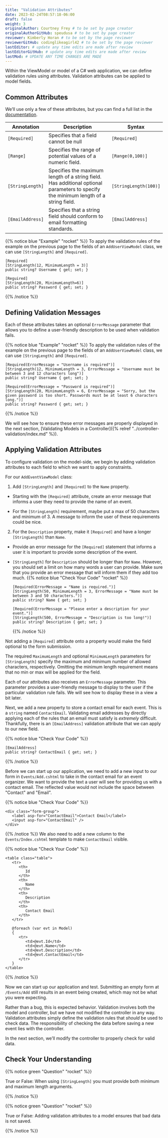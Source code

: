 ```yaml
---
title: "Validation Attributes"
date: 2023-02-24T08:57:18-06:00
draft: false
weight: 3
originalAuthor: Courtney Frey # to be set by page creator
originalAuthorGitHub: speudusa # to be set by page creator
reviewer: Kimberly Horan # to be set by the page reviewer
reviewerGitHub: codinglikeagirl42 # to be set by the page reviewer
lastEditor: # update any time edits are made after review
lastEditorGitHub: # update any time edits are made after review
lastMod: # UPDATE ANY TIME CHANGES ARE MADE
---
```

Within the ViewModel or model of a C# web application, we can define validation rules using attributes. Validation attributes can be applied to model fields.

## Common Attributes

We’ll use only a few of these attributes, but you can find a full list in the [documentation](https://learn.microsoft.com/en-us/aspnet/core/mvc/models/validation?view=aspnetcore-6.0#built-in-attributes).


| Annotation  | Description | Syntax |
| ----------- | ----------- | ----------- |
| `[Required]`     | Specifies that a field cannot be null       | `[Required]`       |
| `[Range] `       | Specifies the range of potential values of a numeric field.        | `[Range(0,100)]`       |
| `[StringLength]` | Specifies the maximum length of a string field. Has additional optional parameters to specify the minimum length of a string field.       | `[StringLength(100)]`       |
| `[EmailAddress]` | Specifies that a string field should conform to email formatting standards.        | `[EmailAddress]`        |

{{% notice blue "Example" "rocket" %}}
To apply the validation rules of the example on the previous page to the fields of an `AddUserViewModel` class, we can use `[StringLength]` and `[Required]`.


   ```csharp{linenos=table,hl_lines=[],linenostart=1}
   [Required]
   [StringLength(12, MinimumLength = 3)]
   public string? Username { get; set; }

   [Reguired]
   [StringLength(20, MinimumLength=6)]
   public string? Password { get; set; }
   ```
{{% /notice %}}

## Defining Validation Messages

Each of these attributes takes an optional `ErrorMessage` parameter that allows you to define a user-friendly description to be used when validation fails.

{{% notice blue "Example" "rocket" %}}
To apply the validation rules of the example on the previous page to the fields of an `AddUserViewModel` class, we can use `[StringLength]` and `[Required]`.

   ```csharp{linenos=table,hl_lines=[],linenostart=1}
   [Required(ErrorMessage = "Username is required")]
   [StringLength(12, MinimumLength = 3, ErrorMessage = "Username must be between 3 and 12 characters long")]
   public string? Username { get; set; }

   [Required(ErrorMessage = "Password is required")]
   [StringLength(20, MinimumLength = 6, ErrorMessage = "Sorry, but the given password is too short. Passwords must be at least 6 characters long.")]
   public string? Password { get; set; }
   ```
{{% /notice %}}

We will see how to ensure these error messages are properly displayed in the next section, [Validating Models in a Controller]({% relref "../controller-validation/index.md" %}).

## Applying Validation Attributes

To configure validation on the model-side, we begin by adding validation attributes to each field to which we want to apply constraints.

For our `AddEventViewModel` class: 

1. Add `[StringLength]` and `[Required]` to the `Name` property.

- Starting with the `[Required]` attribute, create an error message that informs a user they need to provide the name of an event.
   
- For the `[StringLength]` requirement, maybe put a max of 50 characters and minimum of 3.  A message to inform the user of these requirements could be nice.

2.  For the `Description` property, make it `[Required]` and have a longer `[StringLength]` than `Name`.

- Provide an error message for the `[Required]` statement that informs a user it is important to provide some description of the event.
   
- `[StringLength]` for `Description` should be longer than for `Name`.  However, you should set a limit on how many words a user can provide.  Make sure that you provide an error message that will inform them if they add too much.
   {{% notice blue "Check Your Code" "rocket" %}}
   ```csharp{linenos=table,hl_lines=[],linenostart=8}
   [Required(ErrorMessage = "Name is required.")]
   [StringLength(50, MinimumLength = 3, ErrorMessage = "Name must be between 3 and 50 characters.")]
   public string? Name { get; set; }

   [Required(ErrorMessage = "Please enter a description for your event.")]
   [StringLength(500, ErrorMessage = "Description is too long!")]
   public string? Description { get; set; }
   ```
   {{% /notice %}}

Not adding a `[Required]` attribute onto a property would make the field optional to the form submission.

The required `MaximumLength` and optional `MinimumLength` parameters for `[StringLength]` specify the maximum and minimum number of allowed characters, respectively. Omitting the minimum length requirement means that no min or max will be applied for the field. 



Each of our attributes also receives an `ErrorMessage` parameter. This parameter provides a user-friendly message to display to the user if the particular validation rule fails. We will see how to display these in a view a bit later.

Next, we add a new property to store a contact email for each event. This is a `string` named `ContactEmail`. Validating email addresses by directly applying each of the rules that an email must satisfy is _extremely_ difficult. Thankfully, there is an `[EmailAddress]` validation attribute that we can apply to our new field.

   {{% notice blue "Check Your Code" %}}
   ```csharp{linenos=table,hl_lines=[],linenostart=16}
   [EmailAddress]
   public string? ContactEmail { get; set; }
   ```
   {{% /notice %}}

Before we can start up our application, we need to add a new input to our form in `Events/Add.cshtml` to take in the contact email for an event organizer. We want to provide the text a user will see for providing us with a contact email. The reflected value would not include the space between "Contact" and "Email".

   {{% notice blue "Check Your Code" %}}
   ```html{linenos=table,hl_lines=[],linenostart=14}
   <div class="form-group">
      <label asp-for="ContactEmail">Contact Email</label>
      <input asp-for="ContactEmail" />
   </div>
   ```
   {{% /notice %}}
We also need to add a new column to the `Events/Index.cshtml` template to make `ContactEmail` visible.

{{% notice blue "Check Your Code" %}}
   ```html{linenos=table,hl_lines=[13,23],linenostart=20}
   <table class="table">
      <tr>
         <th>
            Id
         </th>
         <th>
            Name
         </th>
         <th>
            Description
         </th>
         <th>
            Contact Email
         </th>
      </tr>

      @foreach (var evt in Model)
      {
         <tr>
            <td>@evt.Id</td>
            <td>@evt.Name</td>
            <td>@evt.Description</td>
            <td>@evt.ContactEmail</td>
         </tr>
      }
   </table>
   ```
{{% /notice %}}

Now we can start up our application and test. Submitting an empty form at `/Events/Add` still results in an event being created, which may not be what you were expecting.

Rather than a bug, this is expected behavior. Validation involves both the model and controller, but we have not modified the controller in any way. Validation attributes simply define the validation rules that _should_ be used to check data. The responsibility of checking the data before saving a new event lies with the controller.

In the next section, we’ll modify the controller to properly check for valid data.

## Check Your Understanding

{{% notice green  "Question" "rocket" %}} 

True or False: When using `[StringLength]` you must provide both minimum and maximum length arguments.

<!-- ans: False, only maximum length is required. -->
{{% /notice %}}

{{% notice green  "Question" "rocket" %}} 

True or False: Adding validation attributes to a model ensures that bad data is not saved.

<!-- ans: False, server-side validation requires cooperation from attributes on the model, as well as controller logic -->
{{% /notice %}}